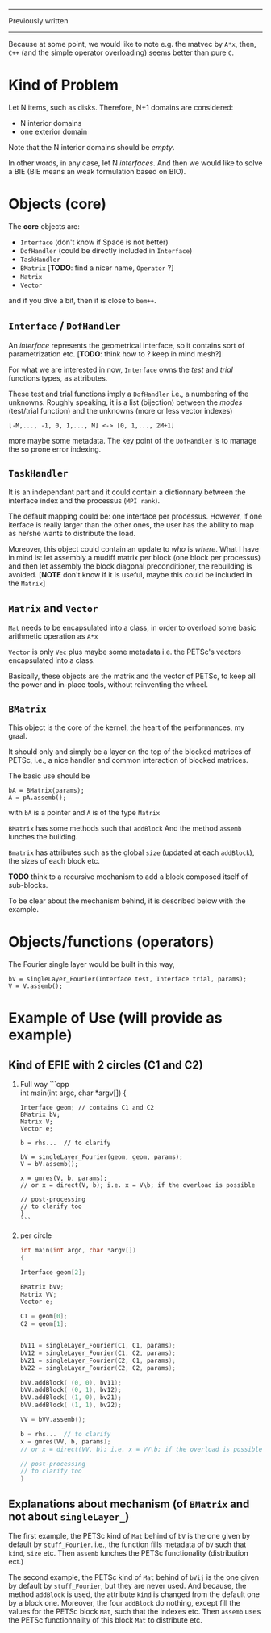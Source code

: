 


- - -
Previously written
- - -

Because at some point, we would like to note e.g. the matvec by `A*x`,
then, `C++` (and the simple operator overloading) seems better than
pure `C`.

Kind of Problem
===============

Let N items, such as disks.
Therefore, N+1 domains are considered: 

 + N interior domains
 +  one exterior domain

Note that the N interior domains should be *empty*.

In other words, in any case, let N *interfaces*.
And then we would like to solve a BIE 
(BIE means an weak formulation based on BIO).

Objects (core)
=======

The **core** objects are:

 + `Interface` (don't know if Space is not better)
 + `DofHandler` (could be directly included in `Interface`)
 + `TaskHandler`
 + `BMatrix` [**TODO**: find a nicer name, `Operator` ?]
 + `Matrix`
 + `Vector`

and if you dive a bit, then it is close to `bem++`.


`Interface` / `DofHandler`
-------------------------

An *interface* represents the geometrical interface, 
so it contains sort of parametrization etc.
[**TODO**: think how to ? keep in mind mesh?]

For what we are interested in now, `Interface` owns  the *test* and
*trial* functions types, as attributes.

These test and trial functions imply a `DofHandler`
i.e., a numbering of the unknowns.
Roughly speaking, it is a list (bijection) between the *modes*
(test/trial function) and the unknowns (more or less vector indexes)

    [-M,..., -1, 0, 1,..., M] <-> [0, 1,..., 2M+1]
            
more maybe some metadata. 
The key point of the `DofHandler` is to manage the so prone error indexing.


`TaskHandler`
------------

It is an independant part and it could contain a dictionnary 
between the interface index and the processus (`MPI rank`).

The default mapping could be: one interface per processus.
However, if one iterface is really larger than the other ones, the
user has the ability to map as he/she wants to distribute the load.

Moreover, this object could contain an update to *who* is *where*.
What I have in mind is: let assembly a mudiff matrix per block (one
block per processus) and then let assembly the block diagonal
preconditioner, the rebuilding is avoided.
[**NOTE** don't know if it is useful, maybe this could be included in
the `Matrix`]


`Matrix` and `Vector`
------------------

`Mat` needs to be encapsulated into a class, in order to
overload some basic arithmetic operation as `A*x`

`Vector` is only `Vec` plus maybe some metadata
i.e. the PETSc's vectors encapsulated into a class.

Basically, these objects are the matrix and the vector of PETSc, to
keep all the power and in-place tools, without reinventing the wheel.


`BMatrix`
--------

This object is the core of the kernel, the heart of the performances,
my graal.

It should only and simply be a layer on the top of the blocked
matrices of PETSc,
i.e., a nice handler and common interaction of blocked matrices.

The basic use should be

    bA = BMatrix(params);
    A = pA.assemb();

with `bA` is a pointer and `A` is of the type `Matrix` 

`BMatrix` has some methods such that `addBlock`
And the method `assemb` lunches the building.

`Bmatrix` has attributes such as the global `size` (updated at each
`addBlock`), the sizes of each block etc.

**TODO** think to a recursive mechanism to add a block composed itself
  of sub-blocks.

To be clear about the mechanism behind, it is described below with the
example.


Objects/functions (operators)
=================

The Fourier single layer would be built in this way,

    bV = singleLayer_Fourier(Interface test, Interface trial, params);
    V = V.assemb();


Example of Use (will provide as example)
==============

Kind of EFIE with 2 circles (C1 and C2)
---------------------------

  1. Full way
  	 	 ```cpp    
         int main(int argc, char *argv[])
         {

         Interface geom; // contains C1 and C2
         BMatrix bV;
         Matrix V;
         Vector e;

         b = rhs...  // to clarify

         bV = singleLayer_Fourier(geom, geom, params);
         V = bV.assemb();

         x = gmres(V, b, params);
         // or x = direct(V, b); i.e. x = V\b; if the overload is possible

         // post-processing
         // to clarify too
         }
		 ```

  2. per circle
  	 	``` cpp
        int main(int argc, char *argv[])
        {

        Interface geom[2]; 

        BMatrix bVV;
        Matrix VV;
        Vector e;

        C1 = geom[0];
        C2 = geom[1];


        bV11 = singleLayer_Fourier(C1, C1, params);
        bV12 = singleLayer_Fourier(C1, C2, params);
        bV21 = singleLayer_Fourier(C2, C1, params);
        bV22 = singleLayer_Fourier(C2, C2, params);

        bVV.addBlock( (0, 0), bv11); 
        bVV.addBlock( (0, 1), bv12); 
        bVV.addBlock( (1, 0), bv21);
        bVV.addBlock( (1, 1), bv22);

        VV = bVV.assemb();

        b = rhs...  // to clarify
        x = gmres(VV, b, params);
        // or x = direct(VV, b); i.e. x = VV\b; if the overload is possible

        // post-processing
        // to clarify too
        }
		```


Explanations about mechanism (of `BMatrix` and not about `singleLayer_`)
-----------------------------

The first example, the PETSc kind of `Mat` behind of `bV` is the one
given by default by `stuff_Fourier`.
i.e., the function fills metadata of `bV` such that `kind`, `size`
etc.
Then `assemb` lunches the PETSc functionality (distribution ect.)

The second example, the PETSc kind of `Mat` behind of `bVij` is the one
given by default by `stuff_Fourier`, but they are never used.
And because, the method `addBlock` is used, the attribute `kind` is
changed from the default one by a block one.
Moreover, the four `addBlock` do nothing, except fill the values for
the PETSc block `Mat`, such that the indexes etc.
Then `assemb` uses the PETSc functionnality of this block `Mat` to
distribute etc.


